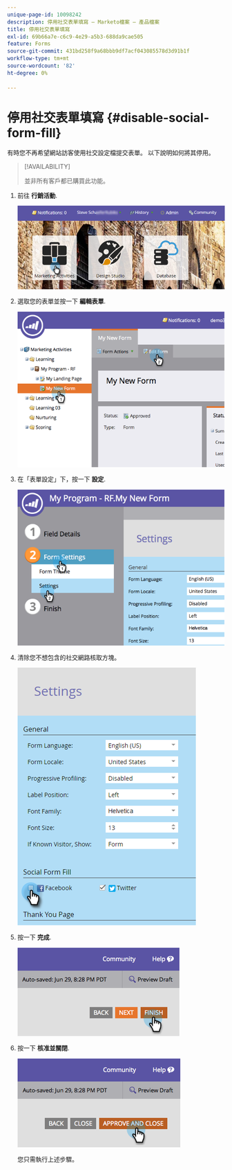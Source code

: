 ```yaml
---
unique-page-id: 10098242
description: 停用社交表單填寫 — Marketo檔案 — 產品檔案
title: 停用社交表單填寫
exl-id: 69b66a7e-c6c9-4e29-a5b3-688da9cae505
feature: Forms
source-git-commit: 431bd258f9a68bbb9df7acf043085578d3d91b1f
workflow-type: tm+mt
source-wordcount: '82'
ht-degree: 0%

---
```


# 停用社交表單填寫 {#disable-social-form-fill}

有時您不再希望網站訪客使用社交設定檔提交表單。 以下說明如何將其停用。

>[!AVAILABILITY]
>
>並非所有客戶都已購買此功能。

1. 前往 **行銷活動**.

   ![](assets/login-marketing-activities-10.png)

1. 選取您的表單並按一下 **編輯表單**.

   ![](assets/image2014-9-15-16-3a35-3a54.png)

1. 在「表單設定」下，按一下 **設定**.

   ![](assets/image2014-9-15-16-3a36-3a4.png)

1. 清除您不想包含的社交網路核取方塊。

   ![](assets/image2016-4-28-16-3a49-3a23.png)

1. 按一下 **完成**.

   ![](assets/image2014-9-15-16-3a36-3a26.png)

1. 按一下 **核准並關閉**.

   ![](assets/image2014-9-15-16-3a36-3a33.png)

   您只需執行上述步驟。
